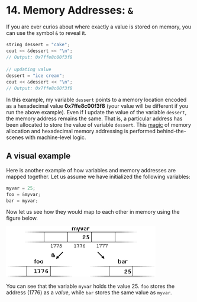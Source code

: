 # 14. Memory Addresses: `&`

If you are ever curios about where exactly a value is stored on memory, you can use the symbol `&` to reveal it. 

```c++
string dessert = "cake";  
cout << &dessert << "\n"; 
// Output: 0x7ffe8c00f3f8

// updating value
dessert = "ice cream"; 
cout << &dessert << "\n";
// Output: 0x7ffe8c00f3f8
```

In this example, my variable `dessert` points to a memory location encoded as a hexadecimal value __0x7ffe8c00f3f8__ (your value will be different if you run the above example). Even if I update the value of the variable `dessert`, the memory address remains the same. That is, a particular address has been allocated to store the value of variable `dessert`. This [magic](https://cs.stanford.edu/people/eroberts/courses/cs106b/handouts/21-MemoryAndC++.pdf) of memory allocation and hexadecimal memory addressing is performed behind-the-scenes with machine-level logic.

## A visual example
Here is another example of how variables and memory addresses are mapped together. Let us assume we have initialized the following variables:

```c++
myvar = 25;
foo = &myvar;
bar = myvar;
```

Now let us see how they would map to each other in memory using the figure below.

![reference](mem-ref.png)

You can see that the variable `myvar` holds the value 25. `foo` stores the address (1776) as a _value_, while `bar` stores the same value as `myvar`.

